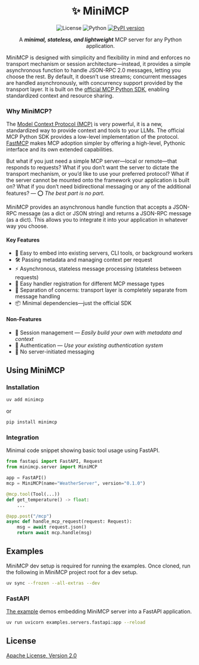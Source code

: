 <div align="center">

<!-- omit in toc -->
# ✨ MiniMCP

![License](https://img.shields.io/badge/License-Apache%202.0-blue.svg)
![Python](https://img.shields.io/badge/python-3.10%2B-blue)
[![PyPI version](https://img.shields.io/pypi/v/minimcp.svg)](https://pypi.org/project/minimcp/)

A _**minimal, stateless, and lightweight**_ MCP server for any Python application.
</div>

MiniMCP is designed with simplicity and flexibility in mind and enforces no transport mechanism or session architecture—instead, it provides a simple asynchronous function to handle JSON-RPC 2.0 messages, letting you choose the rest. By default, it doesn’t use streams; concurrent messages are handled asynchronously, with concurrency support provided by the transport layer. It is built on the [official MCP Python SDK](https://github.com/modelcontextprotocol/python-sdk), enabling standardized context and resource sharing.

### Why MiniMCP?

The [Model Context Protocol (MCP)](https://modelcontextprotocol.io) is very powerful, it is a new, standardized way to provide context and tools to your LLMs. The official MCP Python SDK provides a low-level implementation of the protocol. [FastMCP](https://github.com/jlowin/fastmcp) makes MCP adoption simpler by offering a high-level, Pythonic interface and its own extended capabilities.

But what if you just need a simple MCP server—local or remote—that responds to requests? What if you don’t want the server to dictate the transport mechanism, or you’d like to use your preferred protocol? What if the server cannot be mounted onto the framework your application is built on? What if you don’t need bidirectional messaging or any of the additional features? — ⭕ _The best part is no part._

MiniMCP provides an asynchronous handle function that accepts a JSON-RPC message (as a dict or JSON string) and returns a JSON-RPC message (as a dict). This allows you to integrate it into your application in whatever way you choose.

#### Key Features
- 🔗 Easy to embed into existing servers, CLI tools, or background workers
- 🛠 Passing metadata and managing context per request
- ⚡ Asynchronous, stateless message processing (stateless between requests)
- 📝 Easy handler registration for different MCP message types
- 🧩 Separation of concerns: transport layer is completely separate from message handling
- 📦 Minimal dependencies—just the official SDK

#### Non-Features
- 🚫 Session management — _Easily build your own with metadata and context_
- 🚫 Authentication — _Use your existing authentication system_
- 🚫 No server-initiated messaging

## Using MiniMCP

### Installation
```bash
uv add minimcp
```
or
```bash
pip install minimcp
```
### Integration
Minimal code snippet showing basic tool usage using FastAPI.
```python
from fastapi import FastAPI, Request
from minimcp.server import MiniMCP

app = FastAPI()
mcp = MiniMCP(name="WeatherServer", version="0.1.0")

@mcp.tool(Tool(...))
def get_temperature() -> float:
    ...

@app.post("/mcp")
async def handle_mcp_request(request: Request):
    msg = await request.json()
    return await mcp.handle(msg)
```

## Examples
MiniMCP dev setup is required for running the examples. Once cloned, run the following in MiniMCP project root for a dev setup.
```bash
uv sync --frozen --all-extras --dev
```

### FastAPI
[The example](https://github.com/sreenaths/minimcp/blob/main/examples/servers/fastapi.py) demos embedding MiniMCP server into a FastAPI application.
```bash
uv run uvicorn examples.servers.fastapi:app --reload
```

## License
[Apache License, Version 2.0](https://github.com/sreenaths/minimcp/blob/main/LICENSE)
